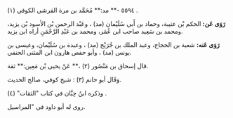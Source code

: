 ٥٥٩٤ -** مد:** مُحَمَّد بن مرة القرشي الكوفي (١) .

**رَوَى عَن:** الحكم بْن عتيبة، وحماد بن أَبي سُلَيْمان (مد) ، وعَبْد الرحمن بْن الأسود بْن يزيد، ومحمد بن سَعِيد صاحب ابن عُمَر، ومحمد بن عَبْدِ الرَّحْمَنِ أراه ابن يزيد.

**رَوَى عَنه:** شعبة بن الحجاج، وعبد الملك بن جُرَيْج (مد) ، وعبدة بن سُلَيْمان، وعيسى بن يونس (مد) ، وأبو حفص هارون ابن المثنى الحنفي.

قال إسحاق بن مَنْصُور (٢) ،** عَنْ يحيى بْن مَعِين:** ثقة.

وَقَال أبو حاتم (٣) : شيخ كوفي، صالح الحديث.

وذكره ابنُ حِبَّان في كتاب "الثقات" (٤) .

روى له أبو داود في "المراسيل.
